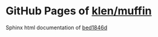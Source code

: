 GitHub Pages of [klen/muffin](https://github.com/klen/muffin.git)
===
Sphinx html documentation of [bed1846d](https://github.com/klen/muffin/tree/bed1846d561c977f130a68fb6f8a4e7fe3b70ad0)
